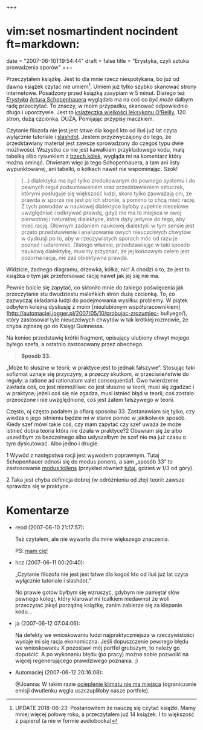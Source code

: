 +++
# vim:set nosmartindent nocindent ft=markdown:
date = "2007-06-10T19:54:44"
draft = false
title = "Erystyka, czyli sztuka prowadzenia sporów"
+++

Przeczytałem książkę. Jest to dla mnie rzecz niespotykana, bo już od dawna
książek czytać nie umiem[^1]. Umiem już tylko szybko skanować strony internetowe.
Posadzony przed książką zasypiam w 5 minut. Dlatego też
[_Erystyka_](http://pl.wikipedia.org/wiki/Erystyka) [Artura
Schopenhauera](http://pl.wikipedia.org/wiki/Arthur_Schopenhauer) wyglądała ma na
coś co _być może_ dałbym radę przeczytać. To znaczy, w moim przypadku, skanować
odpowiednio długo i uporczywie. Jest to [książeczka wielkości leksykonu
O'Reilly](http://www.merlin.com.pl/frontend/browse/product/1,122752.html), 120
stron, dużą czcionką. DUŻĄ. Pomijając przypisy maczkiem.

Czytanie filozofa nie jest jest łatwe dla kogoś kto od iluś już lat czyta
wyłącznie tutoriale i [slashdot](http://slashdot.org/). Jestem przyzwyczajony
do tego, że przedstawiany materiał jest zawsze sprowadzony do czegoś typu dwie
możliwości. Wszystko co nie jest kawałkiem przykładowego kodu, małą tabelką
albo rysunkiem z [trzech kółek](http://en.wikipedia.org/wiki/Venn_diagram),
wygląda mi na komentarz który można ominąć. Otwieram więc ja tego
Schopenhauera, a tam ani listy wypunktowanej, ani tabelki, o kółkach nawet nie
wspominając. Szok!

> (...) dialektyka ma być tylko zredukowanym do pewnego systemu i do pewnych
reguł podsumowaniem oraz przedstawieniem sztuczek, którymi posługuje się
większość ludzi, skoro tylko zauważają oni, że prawda w sporze nie jest po ich
stronie, a pomimo to chcą mieć rację. Z tych powodów w naukowej dialektyce
byłoby zupełnie niecelowe uwzględniać i odkrywać prawdę, gdyż nie ma to
miejsca w owej pierwotnej i naturalnej dialektyce, która dąży jedynie do tego,
aby mieć rację. Głównym zadaniem naukowej dialektyki w tym sensie jest przeto
przedstawienie i analizowanie owych nieuczciwych chwytów w dyskusji po to, aby
w rzeczywistych sporach móc od razu je poznać i udaremnić. Dlatego właśnie,
przedstawiając w taki sposób naukową dialektykę, musimy przyznać, że jej
końcowym celem jest pozorna racja, nie zaś obiektywna prawda.

Widzicie, żadnego diagramu, drzewka, kółka, nic! A chodzi o to, że jest to
książka o tym jak przeforsować rację nawet jak jej się nie ma.

Pewnie boicie się zapytać, co skłoniło mnie do takiego poświęcenia jak
przeczytanie stu dwudziestu maleńkich stron dużą czcionką. To, co zazwyczaj
składania ludzi do podejmowania wysiłku: problemy. W piątek odbyłem kolejną
dyskusję z moim [nieulubionym
współpracownikiem](http://automaciej.jogger.pl/2007/05/10/probujac-zrozumiec-
bullyego/), który zastosował tyle nieuczciwych chwytów w tak krótkiej
rozmowie, że chyba zgłoszę go do Księgi Guinnessa.

Na koniec przedstawię krótki fragment, opisujący ulubiony chwyt mojego byłego
szefa, a ostatnio zastosowany przez obecnego.

> **Sposób 33.**  
  
„Może to słuszne w teorii; w praktyce jest to jednak fałszywe”. Stosując taki
sofizmat uznaje się przyczyny, a przeczy skutkom, w przeciwieństwie do reguły:
a ratione ad rationatum valet consequentia1. Owo twierdzenie zakłada coś, co
jest niemożliwe: co jest słuszne w teorii, musi się zgadzać i w praktyce;
jeżeli coś się nie zgadza, musi istnieć błąd w teorii; coś zostało przeoczone
i nie uwzględnione, coś jest zatem fałszywego w teorii.

Często, oj często padałem ja ofiarą sposobu 33. Zastanawiam się tylko, czy
wiedza o jego istnieniu będzie mi w stanie pomóc w jakikolwiek sposób. Kiedy
szef mówi takie coś, czy mam zapytać czy szef uważa że może istnieć dobra
teoria która nie działa w praktyce?2 Obawiam się że albo uszedłbym za
bezczelnego albo usłyszałbym że szef nie ma już czasu o tym dyskutować. Albo
jedno i drugie.

1 Wywód z następstwa racji jest wywodem poprawnym. Tutaj Schopenhauer odnosi
się do modus ponens, a sam „sposób 33” to zastosowanie [modus
tollens](http://pl.wikipedia.org/wiki/Modus_tollendo_tollens) (przykład
również [tutaj](http://hcz.jogger.pl/2007/05/31/agnostycyzm/), gdzieś w 1/3 od
góry).

2 Taka jest chyba definicja dobrej (w odróżnieniu od złej) teorii: zawsze
sprawdza się w praktyce.

[^1]: UPDATE 2018-06-23: Postanowiłem że nauczę się czytać książki. Mamy mniej
      więcej połowę roku, a przeczytałem już 14 książek. I to większość
      z papieru! (a nie w formie audiobooka)

# Komentarze

* reod (2007-06-10 21:17:57): <p>Też czytałem, ale nie wywarła dla mnie
  większego znaczenia. </p>  <p>PS: <a
  href="http://cytaty.jogger.pl/2007/06/10/253/" rel="nofollow" >mam
  cię!</a></p>
* hcz (2007-06-11 00:20:40): <p>&#8222;Czytanie filozofa nie jest jest łatwe dla
  kogoś kto od iluś już lat czyta wyłącznie tutoriale i slashdot.&#8221; </p>
  <p>No prawie gotów byłbym się wzruszyć, gdybym nie pamiętał słów pewnego
  kolegi, który klarował mi (całkiem niedawno) że woli przeczytać jakąś porządną
  książkę, zanim zabierze się za klepanie kodu&#8230;</p>
* ja (2007-06-12 07:04:06): <p>Na defekty we wnioskowaniu ludzi
  najpraktyczniejsza w rzeczywistości wydaje mi się racja ekonomiczna. Jeśli
  dopuszczenie pewnego błędu we wnioskowaniu X pozostawi mój portfel grubszym,
  to należy go dopuścić. A po wykonaniu błędu (po pracy) można sobie pozwolić na
  więcej regenerującego prawdziwego poznania. ;)</p>
* Automaciej (2007-06-12 20:16:08): <p>@Joanna: W takim razie <a
  href="http://angryaussie.wordpress.com/2007/05/30/the-real-inconvenient-truth-
  is-that-global-warming-deniers-are-liars/" rel="nofollow" >ocieplenie klimatu
  nie ma miejsca</a> (ograniczanie emisji dwutlenku węgla uszczupliłoby nasze
  portfele).</p>
